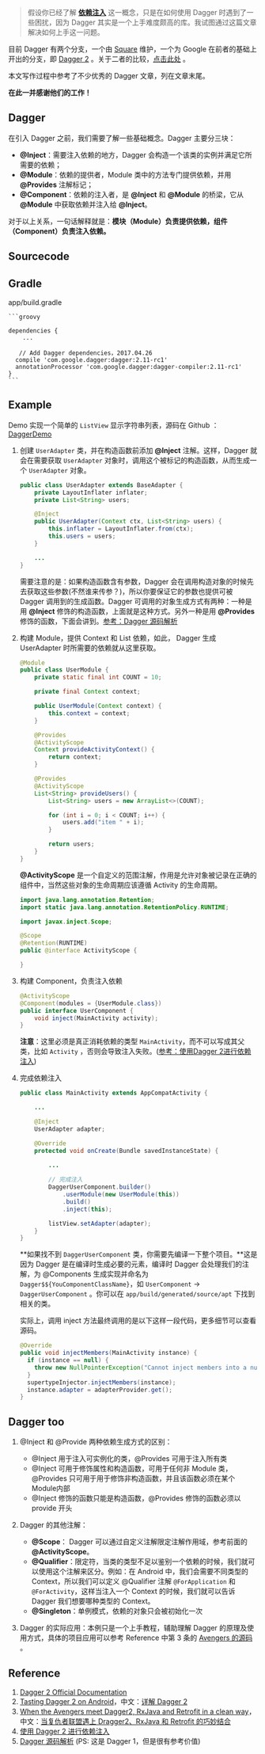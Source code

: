 > 假设你已经了解 [**依赖注入**](http://www.devtf.cn/?p=1248) 这一概念，只是在如何使用 Dagger 时遇到了一些困扰，因为 Dagger 其实是一个上手难度颇高的库。我试图通过这篇文章解决如何上手这一问题。

目前 Dagger 有两个分支，一个由 [Square](https://github.com/square/dagger) 维护，一个为 Google 在前者的基础上开出的分支，即 [Dagger 2](https://github.com/google/dagger) 。关于二者的比较，[点击此处](http://www.jcodecraeer.com/a/anzhuokaifa/androidkaifa/2015/0519/2892.html) 。

本文写作过程中参考了不少优秀的 Dagger 文章，列在文章末尾。

**在此一并感谢他们的工作！**

## Dagger

在引入 Dagger 之前，我们需要了解一些基础概念。Dagger 主要分三块：
- **@Inject**：需要注入依赖的地方，Dagger 会构造一个该类的实例并满足它所需要的依赖；
- **@Module**：依赖的提供者，Module 类中的方法专门提供依赖，并用 **@Provides** 注解标记；
- **@Component**：依赖的注入者，是 **@Inject** 和 **@Module** 的桥梁，它从 **@Module** 中获取依赖并注入给 **@Inject**。

对于以上关系，一句话解释就是：**模块（Module）负责提供依赖，组件（Component）负责注入依赖。**

## Sourcecode

## Gradle

app/build.gradle

    ```groovy
    
    dependencies {
        ...
    
       // Add Dagger dependencies，2017.04.26
      compile 'com.google.dagger:dagger:2.11-rc1'
      annotationProcessor 'com.google.dagger:dagger-compiler:2.11-rc1'
    }
    ```

## Example
Demo 实现一个简单的 `ListView` 显示字符串列表，源码在 Github ： [DaggerDemo]()

1. 创建 `UserAdapter` 类，并在构造函数前添加 **@Inject** 注解。这样，Dagger 就会在需要获取 `UserAdapter` 对象时，调用这个被标记的构造函数，从而生成一个 `UserAdapter` 对象。
    ```java
    public class UserAdapter extends BaseAdapter {
        private LayoutInflater inflater;
        private List<String> users;
    
        @Inject
        public UserAdapter(Context ctx, List<String> users) {
            this.inflater = LayoutInflater.from(ctx);
            this.users = users;
        }

        ...
    }
    ```
    
    需要注意的是：如果构造函数含有参数，Dagger 会在调用构造对象的时候先去获取这些参数(不然谁来传参？)，所以你要保证它的参数也提供可被 Dagger 调用到的生成函数。Dagger 可调用的对象生成方式有两种：一种是用 **@Inject** 修饰的构造函数，上面就是这种方式。另外一种是用 **@Provides** 修饰的函数，下面会讲到。[参考：Dagger 源码解析](http://a.codekk.com/detail/Android/%E6%89%94%E7%89%A9%E7%BA%BF/Dagger%20%E6%BA%90%E7%A0%81%E8%A7%A3%E6%9E%90)

2. 构建 Module，提供 Context 和 List<String> 依赖，如此， Dagger 生成 UserAdapter 时所需要的依赖就从这里获取。
    ```java
    @Module
    public class UserModule {
        private static final int COUNT = 10;
    
        private final Context context;
    
        public UserModule(Context context) {
            this.context = context;
        }
    
        @Provides
        @ActivityScope
        Context provideActivityContext() {
            return context;
        }
    
        @Provides
        @ActivityScope
        List<String> provideUsers() {
            List<String> users = new ArrayList<>(COUNT);
    
            for (int i = 0; i < COUNT; i++) {
                users.add("item " + i);
            }
    
            return users;
        }
    }
    ```

    **@ActivityScope** 是一个自定义的范围注解，作用是允许对象被记录在正确的组件中，当然这些对象的生命周期应该遵循 Activity 的生命周期。
    ```java
    import java.lang.annotation.Retention;
    import static java.lang.annotation.RetentionPolicy.RUNTIME;
    
    import javax.inject.Scope;
    
    @Scope
    @Retention(RUNTIME)
    public @interface ActivityScope {
    
    }
    ```

3. 构建 Component，负责注入依赖
    ```java
    @ActivityScope
    @Component(modules = {UserModule.class})
    public interface UserComponent {
        void inject(MainActivity activity);
    }
    ```

    **注意**：这里必须是真正消耗依赖的类型 `MainActivity`，而不可以写成其父类，比如   `Activity` ，否则会导致注入失败。([参考：使用Dagger 2进行依赖注入](http://codethink.me/2015/08/06/dependency-injection-with-dagger-2/))

4. 完成依赖注入
    ```java
    public class MainActivity extends AppCompatActivity {

        ...
    
        @Inject
        UserAdapter adapter;
    
        @Override
        protected void onCreate(Bundle savedInstanceState) {
            
            ...
    
            // 完成注入
            DaggerUserComponent.builder()
                .userModule(new UserModule(this))
                .build()
                .inject(this);
    
            listView.setAdapter(adapter);
        }
    }
    ```

    **如果找不到 `DaggerUserComponent` 类，你需要先编译一下整个项目。**这是因为 Dagger 是在编译时生成必要的元素，编译时 Dagger 会处理我们的注解，为 @Components 生成实现并命名为 `Dagger$${YouComponentClassName}`，如 `UserComponent` -> `DaggerUserComponent` 。你可以在 `app/build/generated/source/apt` 下找到相关的类。

    实际上，调用 inject 方法最终调用的是以下这样一段代码，更多细节可以查看源码。
    ```java
    @Override
    public void injectMembers(MainActivity instance) {  
      if (instance == null) {
        throw new NullPointerException("Cannot inject members into a null reference");
      }
      supertypeInjector.injectMembers(instance);
      instance.adapter = adapterProvider.get();
    }
    ```

## Dagger too
1. @Inject 和 @Provide 两种依赖生成方式的区别：
    - @Inject 用于注入可实例化的类，@Provides 可用于注入所有类
    - @Inject 可用于修饰属性和构造函数，可用于任何非 Module 类，@Provides 只可用于用于修饰非构造函数，并且该函数必须在某个Module内部
    - @Inject 修饰的函数只能是构造函数，@Provides 修饰的函数必须以 provide 开头

2. Dagger 的其他注解：

    - **@Scope**： Dagger 可以通过自定义注解限定注解作用域，参考前面的 **@ActivityScope**。
    - **@Qualifier**：限定符，当类的类型不足以鉴别一个依赖的时候，我们就可以使用这个注解来区分。例如：在 Android 中，我们会需要不同类型的 Context，所以我们可以定义 @Qualifier 注解 `@ForApplication` 和 `@ForActivity`，这样当注入一个 Context 的时候，我们就可以告诉  Dagger 我们想要哪种类型的 Context。
    - **@Singleton**：单例模式，依赖的对象只会被初始化一次

3. Dagger 的实际应用：本例只是一个上手教程，辅助理解 Dagger 的原理及使用方式，具体的项目应用可以参考 Reference 中第 3 条的 [Avengers 的源码](https://github.com/saulmm/Avengers) 。

## Reference

1. [Dagger 2 Official Documentation](http://google.github.io/dagger/)
2. [Tasting Dagger 2 on Android](http://fernandocejas.com/2015/04/11/tasting-dagger-2-on-android/)，中文：[详解 Dagger 2](http://www.jcodecraeer.com/a/anzhuokaifa/androidkaifa/2015/0519/2892.html)
3. [When the Avengers meet Dagger2, RxJava and Retrofit in a clean way](http://saulmm.github.io/when-Thor-and-Hulk-meet-dagger2-rxjava-1)，中文：[当复仇者联盟遇上 Dragger2、RxJava 和 Retrofit 的巧妙结合](http://www.devtf.cn/?p=565)
4. [使用 Dagger 2 进行依赖注入](http://codethink.me/2015/08/06/dependency-injection-with-dagger-2/)
5. [Dagger 源码解析](http://a.codekk.com/detail/Android/%E6%89%94%E7%89%A9%E7%BA%BF/Dagger%20%E6%BA%90%E7%A0%81%E8%A7%A3%E6%9E%90) (PS: 这是 Dagger 1，但是很有参考价值)
